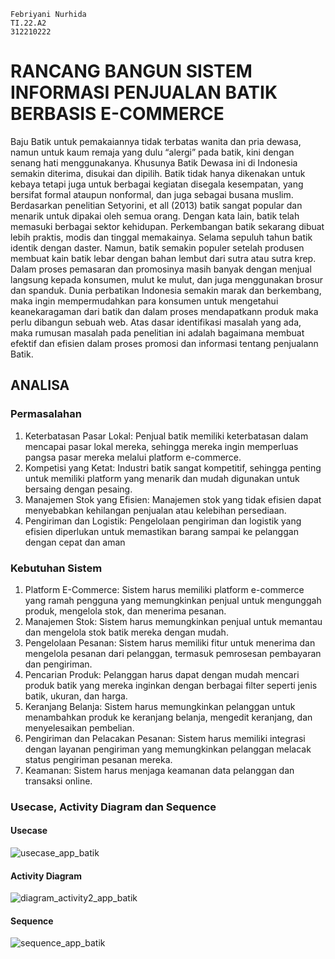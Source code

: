 ```
Febriyani Nurhida
TI.22.A2
312210222
```
# RANCANG BANGUN SISTEM INFORMASI PENJUALAN BATIK BERBASIS E-COMMERCE
  Baju Batik untuk pemakaiannya tidak terbatas wanita dan pria dewasa, namun untuk kaum remaja yang dulu “alergi” pada batik, kini dengan senang hati menggunakanya. Khusunya Batik Dewasa ini di Indonesia semakin diterima, disukai dan dipilih. Batik tidak hanya dikenakan untuk kebaya tetapi juga untuk berbagai kegiatan disegala kesempatan, yang bersifat formal ataupun nonformal, dan juga sebagai busana muslim. Berdasarkan penelitian Setyorini, et all (2013) batik sangat popular dan menarik untuk dipakai oleh semua orang. Dengan kata lain, batik telah memasuki berbagai sektor kehidupan.
  Perkembangan batik sekarang dibuat lebih praktis, modis dan tinggal memakainya. Selama sepuluh tahun batik identik dengan daster. Namun, batik semakin populer setelah produsen membuat kain batik lebar dengan bahan lembut dari sutra atau sutra krep. Dalam proses pemasaran dan promosinya masih banyak dengan menjual langsung kepada konsumen, mulut ke mulut, dan juga menggunakan brosur dan spanduk.
  Dunia perbatikan Indonesia semakin marak dan berkembang, maka ingin mempermudahkan para konsumen untuk mengetahui keanekaragaman dari batik dan dalam proses mendapatkann produk maka perlu dibangun sebuah web. Atas dasar identifikasi masalah yang ada, maka rumusan masalah pada penelitian ini adalah bagaimana membuat efektif dan efisien dalam proses promosi dan informasi tentang penjualann Batik. 
## ANALISA
### Permasalahan
1.	Keterbatasan Pasar Lokal: Penjual batik memiliki keterbatasan dalam mencapai pasar lokal mereka, sehingga mereka ingin memperluas pangsa pasar mereka melalui platform e-commerce.
2.	Kompetisi yang Ketat: Industri batik sangat kompetitif, sehingga penting untuk memiliki platform yang menarik dan mudah digunakan untuk bersaing dengan pesaing.
3.	Manajemen Stok yang Efisien: Manajemen stok yang tidak efisien dapat menyebabkan kehilangan penjualan atau kelebihan persediaan.
4.	Pengiriman dan Logistik: Pengelolaan pengiriman dan logistik yang efisien diperlukan untuk memastikan barang sampai ke pelanggan dengan cepat dan aman

### Kebutuhan Sistem
1.	Platform E-Commerce: Sistem harus memiliki platform e-commerce yang ramah pengguna yang memungkinkan penjual untuk mengunggah produk, mengelola stok, dan menerima pesanan.
2.	Manajemen Stok: Sistem harus memungkinkan penjual untuk memantau dan mengelola stok batik mereka dengan mudah.
3.	Pengelolaan Pesanan: Sistem harus memiliki fitur untuk menerima dan mengelola pesanan dari pelanggan, termasuk pemrosesan pembayaran dan pengiriman.
4.	Pencarian Produk: Pelanggan harus dapat dengan mudah mencari produk batik yang mereka inginkan dengan berbagai filter seperti jenis batik, ukuran, dan harga.
5.	Keranjang Belanja: Sistem harus memungkinkan pelanggan untuk menambahkan produk ke keranjang belanja, mengedit keranjang, dan menyelesaikan pembelian.
6.	Pengiriman dan Pelacakan Pesanan: Sistem harus memiliki integrasi dengan layanan pengiriman yang memungkinkan pelanggan melacak status pengiriman pesanan mereka.
7.	Keamanan: Sistem harus menjaga keamanan data pelanggan dan transaksi online.

### Usecase, Activity Diagram dan Sequence
#### Usecase
![usecase_app_batik](https://github.com/Febriyaninurhida123/RPL_TGS2/assets/90132092/ff287b9e-4191-4f9d-a1a2-24b988894553)

#### Activity Diagram
![diagram_activity2_app_batik](https://github.com/Febriyaninurhida123/RPL_TGS2/assets/90132092/b98eedd7-fb4a-45cd-b87d-c90c0480caf9)

#### Sequence
![sequence_app_batik](https://github.com/Febriyaninurhida123/RPL_TGS2/assets/90132092/3cac17be-effb-4cf7-a092-15bc5e4d254c)


